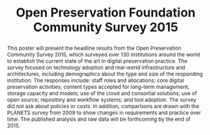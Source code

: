 ---
abstract: 'This poster will present the headline results from the Open Preservation
  Community Survey 2015, which surveyed over 130 institutions around the world to
  establish the current state of the art in digital preservation practice. The survey
  focused on technology adoption and real-world infrastructure and architectures,
  including demographics about the type and size of the responding institution. The
  responses include: staff roles and allocations; core digital preservation activities;
  content types accepted for long-term management; storage capacity and models; use
  of the cloud and consortial solutions; use of open source; repository and workflow
  systems; and tool adoption. The survey did not ask about policies or costs. In addition,
  comparisons are drawn with the PLANETS survey from 2009 to show changes in requirements
  and practice over time. The published analysis and raw data will be forthcoming
  by the end of 2015.'
creators:
- Fay, Ed
- Krabbenhoeft, Nick
- McGuinness, Becky
- Wilson, Carl
date: null
document_url: https://services.phaidra.univie.ac.at/api/object/o:429587/download
grand_parent: iPRES
institutions: []
keywords:
- digital preservation practice; open source; technology adoption; continuous improvement
landing_page_url: https://phaidra.univie.ac.at/o:429587
language: eng
layout: publication
license: CC BY 4.0 International
notes_url: null
parent: iPRES 2015
presentation_url: null
publication_type: poster
size: 342067
source_name: iPRES
title: Open Preservation Foundation Community Survey 2015
year: 2015
---